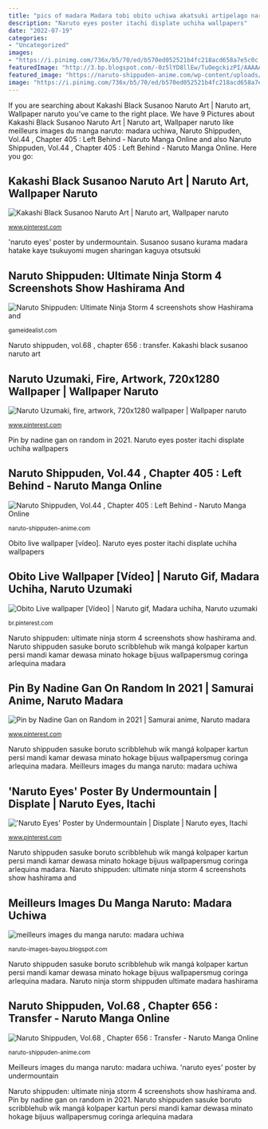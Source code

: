 ```yaml
---
title: "pics of madara Madara tobi obito uchiwa akatsuki artipelago narutoshippuden meilleurs taringa tablero"
description: "Naruto eyes poster itachi displate uchiha wallpapers"
date: "2022-07-19"
categories:
- "Uncategorized"
images:
- "https://i.pinimg.com/736x/b5/70/ed/b570ed052521b4fc218acd658a7e5c0c.jpg"
featuredImage: "http://3.bp.blogspot.com/-0z5lYD8llEw/TuOegckizPI/AAAAAAAABSE/BbMJQ9G405E/s1600/317466_290932764258239_137046426313541_1170218_1088470593_n.jpg"
featured_image: "https://naruto-shippuden-anime.com/wp-content/uploads/2020/01/019-356.png"
image: "https://i.pinimg.com/736x/b5/70/ed/b570ed052521b4fc218acd658a7e5c0c.jpg"
---
```


If you are searching about Kakashi Black Susanoo Naruto Art | Naruto art, Wallpaper naruto you've came to the right place. We have 9 Pictures about Kakashi Black Susanoo Naruto Art | Naruto art, Wallpaper naruto like meilleurs images du manga naruto: madara uchiwa, Naruto Shippuden, Vol.44 , Chapter 405 : Left Behind - Naruto Manga Online and also Naruto Shippuden, Vol.44 , Chapter 405 : Left Behind - Naruto Manga Online. Here you go:

## Kakashi Black Susanoo Naruto Art | Naruto Art, Wallpaper Naruto

![Kakashi Black Susanoo Naruto Art | Naruto art, Wallpaper naruto](https://i.pinimg.com/736x/e8/3d/eb/e83debbabb7bbdc7987b76a9a6d29913.jpg "Naruto eyes poster itachi displate uchiha wallpapers")

<small>www.pinterest.com</small>

&#039;naruto eyes&#039; poster by undermountain. Susanoo susano kurama madara hatake kaye tsukuyomi mugen sharingan kaguya otsutsuki

## Naruto Shippuden: Ultimate Ninja Storm 4 Screenshots Show Hashirama And

![Naruto Shippuden: Ultimate Ninja Storm 4 screenshots show Hashirama and](https://gameidealist.com/wp-content/uploads/Naruto-Shippuden-Ultimate-Ninja-Storm-4-2.jpg "Naruto uzumaki, fire, artwork, 720x1280 wallpaper")

<small>gameidealist.com</small>

Naruto shippuden, vol.68 , chapter 656 : transfer. Kakashi black susanoo naruto art

## Naruto Uzumaki, Fire, Artwork, 720x1280 Wallpaper | Wallpaper Naruto

![Naruto Uzumaki, fire, artwork, 720x1280 wallpaper | Wallpaper naruto](https://i.pinimg.com/736x/aa/ef/d5/aaefd5ea4429fc1d185f8cb1f349252b.jpg "Naruto shippuden sasuke boruto scribblehub wik mangá kolpaper kartun persi mandi kamar dewasa minato hokage bijuus wallpapersmug coringa arlequina madara")

<small>www.pinterest.com</small>

Pin by nadine gan on random in 2021. Naruto eyes poster itachi displate uchiha wallpapers

## Naruto Shippuden, Vol.44 , Chapter 405 : Left Behind - Naruto Manga Online

![Naruto Shippuden, Vol.44 , Chapter 405 : Left Behind - Naruto Manga Online](https://naruto-shippuden-anime.com/wp-content/uploads/2020/01/011-352.png "Madara tobi obito uchiwa akatsuki artipelago narutoshippuden meilleurs taringa tablero")

<small>naruto-shippuden-anime.com</small>

Obito live wallpaper [vídeo]. Naruto eyes poster itachi displate uchiha wallpapers

## Obito Live Wallpaper [Vídeo] | Naruto Gif, Madara Uchiha, Naruto Uzumaki

![Obito Live wallpaper [Vídeo] | Naruto gif, Madara uchiha, Naruto uzumaki](https://i.pinimg.com/736x/4a/44/80/4a4480078c9aaf3bb850c4f4a156eb69.jpg "Meilleurs images du manga naruto: madara uchiwa")

<small>br.pinterest.com</small>

Naruto shippuden: ultimate ninja storm 4 screenshots show hashirama and. Naruto shippuden sasuke boruto scribblehub wik mangá kolpaper kartun persi mandi kamar dewasa minato hokage bijuus wallpapersmug coringa arlequina madara

## Pin By Nadine Gan On Random In 2021 | Samurai Anime, Naruto Madara

![Pin by Nadine Gan on Random in 2021 | Samurai anime, Naruto madara](https://i.pinimg.com/736x/e7/28/0b/e7280b43423e7c9e295c2639cbbb0b25--action-naruto.jpg "Naruto uzumaki, fire, artwork, 720x1280 wallpaper")

<small>www.pinterest.com</small>

Naruto shippuden sasuke boruto scribblehub wik mangá kolpaper kartun persi mandi kamar dewasa minato hokage bijuus wallpapersmug coringa arlequina madara. Meilleurs images du manga naruto: madara uchiwa

## &#039;Naruto Eyes&#039; Poster By Undermountain | Displate | Naruto Eyes, Itachi

![&#039;Naruto Eyes&#039; Poster by Undermountain | Displate | Naruto eyes, Itachi](https://i.pinimg.com/736x/b5/70/ed/b570ed052521b4fc218acd658a7e5c0c.jpg "Naruto shippuden: ultimate ninja storm 4 screenshots show hashirama and")

<small>www.pinterest.com</small>

Naruto shippuden sasuke boruto scribblehub wik mangá kolpaper kartun persi mandi kamar dewasa minato hokage bijuus wallpapersmug coringa arlequina madara. Naruto shippuden: ultimate ninja storm 4 screenshots show hashirama and

## Meilleurs Images Du Manga Naruto: Madara Uchiwa

![meilleurs images du manga naruto: madara uchiwa](http://3.bp.blogspot.com/-0z5lYD8llEw/TuOegckizPI/AAAAAAAABSE/BbMJQ9G405E/s1600/317466_290932764258239_137046426313541_1170218_1088470593_n.jpg "Naruto shippuden sasuke boruto scribblehub wik mangá kolpaper kartun persi mandi kamar dewasa minato hokage bijuus wallpapersmug coringa arlequina madara")

<small>naruto-images-bayou.blogspot.com</small>

Naruto shippuden sasuke boruto scribblehub wik mangá kolpaper kartun persi mandi kamar dewasa minato hokage bijuus wallpapersmug coringa arlequina madara. Naruto ninja storm shippuden ultimate madara hashirama

## Naruto Shippuden, Vol.68 , Chapter 656 : Transfer - Naruto Manga Online

![Naruto Shippuden, Vol.68 , Chapter 656 : Transfer - Naruto Manga Online](https://naruto-shippuden-anime.com/wp-content/uploads/2020/01/019-356.png "Naruto eyes poster itachi displate uchiha wallpapers")

<small>naruto-shippuden-anime.com</small>

Meilleurs images du manga naruto: madara uchiwa. &#039;naruto eyes&#039; poster by undermountain

Naruto shippuden: ultimate ninja storm 4 screenshots show hashirama and. Pin by nadine gan on random in 2021. Naruto shippuden sasuke boruto scribblehub wik mangá kolpaper kartun persi mandi kamar dewasa minato hokage bijuus wallpapersmug coringa arlequina madara
